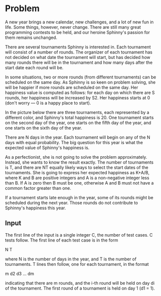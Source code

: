 # Problem

A new year brings a new calendar, new challenges, and a lot of new fun in life. Some things, however, never change. There are still many great programming contests to be held, and our heroine Sphinny's passion for them remains unchanged.

There are several tournaments Sphinny is interested in. Each tournament will consist of a number of rounds. The organizer of each tournament has not decided on what date the tournament will start, but has decided how many rounds there will be in the tournament and how many days after the start date each round will be.

In some situations, two or more rounds (from different tournaments) can be scheduled on the same day. As Sphinny is so keen on problem solving, she will be happier if more rounds are scheduled on the same day. Her happiness value is computed as follows: for each day on which there are S rounds, her happiness will be increased by S2. Her happiness starts at 0 (don't worry — 0 is a happy place to start).

In the picture below there are three tournaments, each represented by a different color, and Sphinny's total happiness is 20. One tournament starts on the second day of the year, one starts on the fifth day of the year, and one starts on the sixth day of the year.





There are N days in the year. Each tournament will begin on any of the N days with equal probability. The big question for this year is what the expected value of Sphinny's happiness is.

As a perfectionist, she is not going to solve the problem approximately. Instead, she wants to know the result exactly. The number of tournaments is T, and there are NT equally likely ways to select the start dates of the tournaments. She is going to express her expected happiness as K+A/B, where K and B are positive integers and A is a non-negative integer less than B. If A is zero then B must be one, otherwise A and B must not have a common factor greater than one.

If a tournament starts late enough in the year, some of its rounds might be scheduled during the next year. Those rounds do not contribute to Sphinny's happiness this year.

## Input

The first line of the input is a single integer C, the number of test cases. C tests follow. The first line of each test case is in the form

N T

where N is the number of days in the year, and T is the number of tournaments. T lines then follow, one for each tournament, in the format

m d2 d3 ... dm

indicating that there are m rounds, and the i-th round will be held on day di of the tournament. The first round of a tournament is held on day 1 (d1 = 1).
